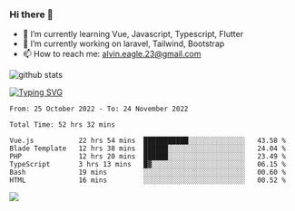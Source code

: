### Hi there 👋
- 🌱 I’m currently learning Vue, Javascript, Typescript, Flutter
- 🔭 I’m currently working on laravel, Tailwind, Bootstrap
- 📫 How to reach me: alvin.eagle.23@gmail.com



![github stats](https://github-readme-stats.vercel.app/api?username=alvnfaiz&show_icons=true)


[![Typing SVG](http://readme-typing-svg.herokuapp.com?font=Montserrat&color=%2336BCF7&duration=4000&center=true&lines=Alvin+Faiz;Fullstack+Developer;PHP%2C+Java%2C+Javascript%2C+Python;Laravel%2C+Vue%202%2C+Tailwind%2C+Bootstrap)](https://git.io/typing-svg)

<!--[![Alvnfaiz wakatime stats](https://github-readme-stats.vercel.app/api/wakatime?username=alvnfaiz&layout=compact&theme=dracula)](https://github.com/anuraghazra/github-readme-stats)

<!--START_SECTION:waka-->

```text
From: 25 October 2022 - To: 24 November 2022

Total Time: 52 hrs 32 mins

Vue.js           22 hrs 54 mins  ███████████░░░░░░░░░░░░░░   43.58 %
Blade Template   12 hrs 38 mins  ██████░░░░░░░░░░░░░░░░░░░   24.04 %
PHP              12 hrs 20 mins  ██████░░░░░░░░░░░░░░░░░░░   23.49 %
TypeScript       3 hrs 13 mins   █▓░░░░░░░░░░░░░░░░░░░░░░░   06.15 %
Bash             19 mins         ░░░░░░░░░░░░░░░░░░░░░░░░░   00.60 %
HTML             16 mins         ░░░░░░░░░░░░░░░░░░░░░░░░░   00.52 %
```

<!--END_SECTION:waka-->

  <!-- Change the `github-readme-stats.anuraghazra1.vercel.app` to `github-readme-stats.vercel.app`  -->
  <img align="center" src="https://github-readme-stats.anuraghazra1.vercel.app/api/top-langs/?username=alvnfaiz&layout=compact" />
<!--
**alvnfaiz/alvnfaiz** is a ✨ _special_ ✨ repository because its `README.md` (this file) appears on your GitHub profile.

Here are some ideas to get you started:

- 🔭 I’m currently working on ...
- 🌱 I’m currently learning ...
- 👯 I’m looking to collaborate on ...
- 🤔 I’m looking for help with ...
- 💬 Ask me about ...
- 📫 How to reach me: ...
- 😄 Pronouns: ...
- ⚡ Fun fact: ...
-->

